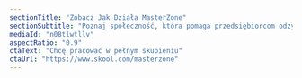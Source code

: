 ```yaml
---
sectionTitle: "Zobacz Jak Działa MasterZone"
sectionSubtitle: "Poznaj społeczność, która pomaga przedsiębiorcom odzyskać fokus i produktywność"
mediaId: "n08tlwtllv"
aspectRatio: "0.9"
ctaText: "Chcę pracować w pełnym skupieniu"
ctaUrl: "https://www.skool.com/masterzone"
---
```

